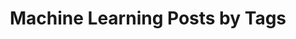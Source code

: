---
layout: archive
permalink: /machine-learning/
title: "Machine Learning Posts by Tags"
author_profile: true
header:
	image: "/images/Lattice.png"
---